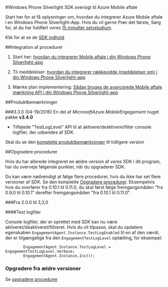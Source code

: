 <properties 
    pageTitle="Windows Phone Silverlight SDK oversigt" 
    description="Oversigt over Windows Phone Silverlight SDK til Azure Mobile aftale"                     
    services="mobile-engagement" 
    documentationCenter="mobile" 
    authors="piyushjo" 
    manager="dwrede"
    editor="" />

<tags 
    ms.service="mobile-engagement" 
    ms.workload="mobile" 
    ms.tgt_pltfrm="mobile-windows-phone" 
    ms.devlang="na" 
    ms.topic="article" 
    ms.date="08/19/2016" 
    ms.author="piyushjo" />

#<a name="windows-phone-silverlight-sdk-overview-for-azure-mobile-engagement"></a>Windows Phone Silverlight SDK oversigt til Azure Mobile aftale

Start her for at få oplysninger om, hvordan du integrerer Azure Mobile aftale i en Windows Phone Silverlight-App. Hvis du vil gerne Prøv det første, Sørg for, at du har fuldført vores [15 minutter selvstudium](mobile-engagement-windows-phone-get-started.md).

Klik for at se de [SDK indhold](mobile-engagement-windows-phone-sdk-content.md)

##<a name="integration-procedures"></a>Integration af procedurer

1. Start her: [hvordan du integrerer Mobile aftale i din Windows Phone Silverlight-app](mobile-engagement-windows-phone-integrate-engagement.md)

2. Til meddelelser: [hvordan du integrerer rækkevidde (meddelelser om) i din Windows Phone Silverlight-app](mobile-engagement-windows-phone-integrate-engagement-reach.md)

3. Mærke plan implementering: [Sådan bruges de avancerede Mobile aftale mærkning API i din Windows Phone Silverlight-app](mobile-engagement-windows-phone-use-engagement-api.md)

##<a name="release-notes"></a>Produktbemærkninger

###<a name="330-04192016"></a>3.3.0 (04-19/2016)
En del af *MicrosoftAzure.MobileEngagement* nuget pakke **v3.4.0**

-   Tilføjede "TestLogLevel" API til at aktivere/deaktivere/filter console logfiler, der udsendes af SDK.

Skal du se den [komplette produktbemærkninger](mobile-engagement-windows-phone-release-notes.md) til tidligere version

##<a name="upgrade-procedures"></a>Opgradere procedurer

Hvis du har allerede integreret en ældre version af vores SDK i dit program, har du overveje følgende punkter, når du opgraderer SDK.

Du kan være nødvendigt at følge flere procedurer, hvis du ikke har set flere versioner af SDK. Se den komplette [Opgradere procedurer](mobile-engagement-windows-phone-upgrade-procedure.md). Eksempelvis hvis du overfører fra 0.10.1 til 0.11.0, du skal først følge fremgangsmåden "fra 0.9.0 til 0.10.1" derefter fremgangsmåden "fra 0.10.1 til 0.11.0".

###<a name="from-200-to-330"></a>Fra 2.0.0 til 3,3,0

####<a name="test-logs"></a>Test logfiler

Console logfiler, der er oprettet med SDK kan nu være aktiveret/deaktiveret/filtreret. Hvis du vil tilpasse, skal du opdatere egenskaben `EngagementAgent.Instance.TestLogEnabled` til en af den værdi, der er tilgængelige fra den `EngagementTestLogLevel` optælling, for eksempel:

            EngagementAgent.Instance.TestLogLevel = EngagementTestLogLevel.Verbose;
            EngagementAgent.Instance.Init();

### <a name="upgrade-from-older-versions"></a>Opgradere fra ældre versioner

Se [opgradere procedurer](mobile-engagement-windows-phone-upgrade-procedure.md)
 
